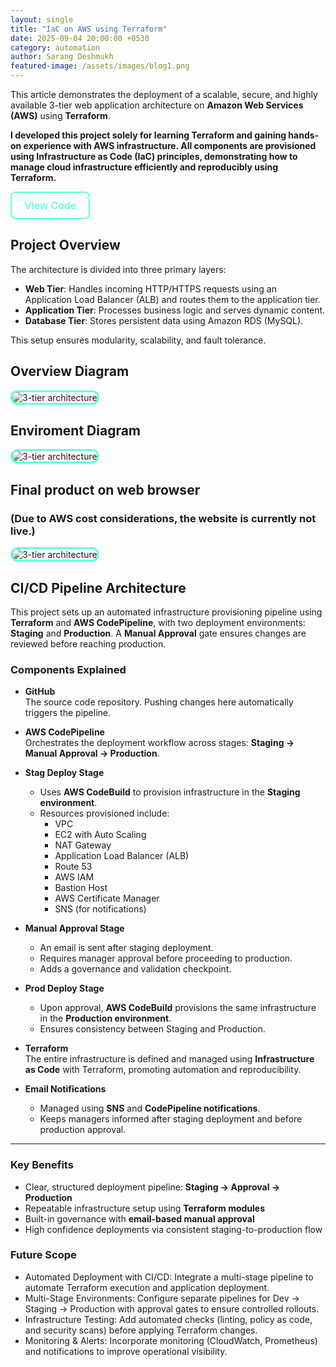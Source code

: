 ```yaml
---
layout: single
title: "IaC on AWS using Terraform"
date: 2025-09-04 20:00:00 +0530
category: automation
author: Sarang Deshmukh
featured-image: /assets/images/blog1.png
---
```


This article demonstrates the deployment of a scalable, secure, and highly available 3-tier web application architecture on **Amazon Web Services (AWS)** using **Terraform**.

**I developed this project solely for learning Terraform and gaining hands-on experience with AWS infrastructure. All components are provisioned using Infrastructure as Code (IaC) principles, demonstrating how to manage cloud infrastructure efficiently and reproducibly using Terraform.**

<a href="https://github.com/SarangDeshmukh7/3-tier-website-hosted-on-aws" target="_blank" style="
  display: inline-block;
  padding: 10px 20px;
  font-size: 16px;
  font-weight: 600;
  color: #64FFDA;
  border: 2px solid #64FFDA;
  border-radius: 8px;
  text-decoration: none;
  text-align: center;
  transition: all 0.3s ease;">
  View Code
</a>


## Project Overview

The architecture is divided into three primary layers:

- **Web Tier**: Handles incoming HTTP/HTTPS requests using an Application Load Balancer (ALB) and routes them to the application tier.
- **Application Tier**: Processes business logic and serves dynamic content.
- **Database Tier**: Stores persistent data using Amazon RDS (MySQL).

This setup ensures modularity, scalability, and fault tolerance.

## Overview Diagram

<img src="https://github.com/user-attachments/assets/fd941c2f-53ec-4f13-a930-b1702856a425" 
     alt="3-tier architecture" 
     style="border: 3px solid #64FFDA; border-radius: 12px; max-width:100%; height:auto;" />


## Enviroment Diagram

<img src="https://github.com/user-attachments/assets/90a332d6-2793-4b20-9462-e6aa2ff83aff" 
     alt="3-tier architecture" 
     style="border: 3px solid #64FFDA; border-radius: 12px; max-width:100%; height:auto;" />


## Final product on web browser 
### (Due to AWS cost considerations, the website is currently not live.)

<img src="https://github.com/user-attachments/assets/c0fe548b-aced-452d-ae2e-6489a26b010d" 
     alt="3-tier architecture" 
     style="border: 3px solid #64FFDA; border-radius: 12px; max-width:100%; height:auto;" />


## CI/CD Pipeline Architecture

This project sets up an automated infrastructure provisioning pipeline using **Terraform** and **AWS CodePipeline**, with two deployment environments: **Staging** and **Production**. A **Manual Approval** gate ensures changes are reviewed before reaching production.

### Components Explained

- **GitHub**  
  The source code repository. Pushing changes here automatically triggers the pipeline.

- **AWS CodePipeline**  
  Orchestrates the deployment workflow across stages: **Staging → Manual Approval → Production**.

- **Stag Deploy Stage**  
  - Uses **AWS CodeBuild** to provision infrastructure in the **Staging environment**.
  - Resources provisioned include:  
    - VPC  
    - EC2 with Auto Scaling  
    - NAT Gateway  
    - Application Load Balancer (ALB)  
    - Route 53  
    - AWS IAM  
    - Bastion Host  
    - AWS Certificate Manager  
    - SNS (for notifications)

- **Manual Approval Stage**  
  - An email is sent after staging deployment.
  - Requires manager approval before proceeding to production.
  - Adds a governance and validation checkpoint.

- **Prod Deploy Stage**  
  - Upon approval, **AWS CodeBuild** provisions the same infrastructure in the **Production environment**.
  - Ensures consistency between Staging and Production.

- **Terraform**  
  The entire infrastructure is defined and managed using **Infrastructure as Code** with Terraform, promoting automation and reproducibility.

- **Email Notifications**  
  - Managed using **SNS** and **CodePipeline notifications**.
  - Keeps managers informed after staging deployment and before production approval.

---

### Key Benefits

- Clear, structured deployment pipeline: **Staging → Approval → Production**
- Repeatable infrastructure setup using **Terraform modules**
- Built-in governance with **email-based manual approval**
- High confidence deployments via consistent staging-to-production flow

### Future Scope 

- Automated Deployment with CI/CD: Integrate a multi-stage pipeline to automate Terraform execution and application deployment.
- Multi-Stage Environments: Configure separate pipelines for Dev → Staging → Production with approval gates to ensure controlled rollouts.
- Infrastructure Testing: Add automated checks (linting, policy as code, and security scans) before applying Terraform changes.
- Monitoring & Alerts: Incorporate monitoring (CloudWatch, Prometheus) and notifications to improve operational visibility.



